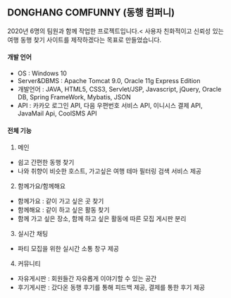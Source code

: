 ## DONGHANG COMFUNNY (동행 컴퍼니) 

2020년 6명의 팀원과 함께 작업한 프로젝트입니다.<
사용자 친화적이고 신뢰성 있는 여행 동행 찾기 사이트를 제작하겠다는 목표로 만들었습니다.

#### 개발 언어
- OS : Windows 10
- Server&DBMS : Apache Tomcat 9.0, Oracle 11g Express Edition
- 개발언어 :  JAVA, HTML5, CSS3, Servlet/JSP, Javascript, jQuery, Oracle DB, Spring FrameWork, Mybatis, JSON
- API : 카카오 로그인 API, 다음 우편번호 서비스 API, 이니시스 결제 API, JavaMail Api, CoolSMS API

#### 전체 기능
1. 메인
- 쉽고 간편한 동행 찾기 
- 나와 취향이 비슷한 호스트, 가고싶은 여행 테마 필터링 검색 서비스 제공
2. 함께가요/함께해요 
- 함께가요 : 같이 가고 싶은 곳 찾기
- 함께해요 : 같이 하고 싶은 활동 찾기
- 함께 가고 싶은 장소, 함께 하고 싶은 활동에 따른 모집 게시판 분리
3. 실시간 채팅
- 파티 모집을 위한 실시간 소통 창구 제공
4. 커뮤니티
- 자유게시판 : 회원들간 자유롭게 이야기할 수 있는 공간 
- 후기게시판 : 갔다온 동행 후기를 통해 피드백 제공, 결제를 통한 후기 제공


